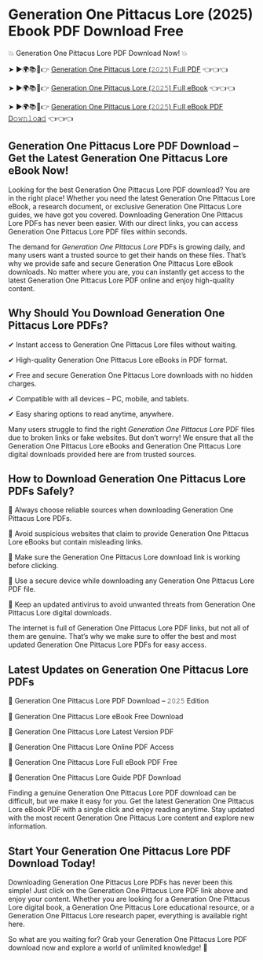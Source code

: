 # Generation One Pittacus Lore (2025) Ebook PDF Download Free

💥 Generation One Pittacus Lore PDF Download Now! 💥

➤ ►🌍📚📱👉 [Generation One Pittacus Lore (𝟸𝟶𝟸𝟻) F𝚞ll PDF](https://getpdf.xyz/generation-one-pittacus-lore) 👈👈👈


➤ ►🌍📚📱👉 [Generation One Pittacus Lore (𝟸𝟶𝟸𝟻) F𝚞ll eBook](https://getpdf.xyz/generation-one-pittacus-lore) 👈👈👈


➤ ►🌍📚📱👉 [Generation One Pittacus Lore (𝟸𝟶𝟸𝟻) F𝚞ll eBook PDF D𝚘𝚠𝚗𝚕𝚘a𝚍](https://getpdf.xyz/generation-one-pittacus-lore) 👈👈👈


## Generation One Pittacus Lore PDF Download – Get the Latest Generation One Pittacus Lore eBook Now!

Looking for the best Generation One Pittacus Lore PDF download? You are in the right place! Whether you need the latest Generation One Pittacus Lore eBook, a research document, or exclusive Generation One Pittacus Lore guides, we have got you covered. Downloading Generation One Pittacus Lore PDFs has never been easier. With our direct links, you can access Generation One Pittacus Lore PDF files within seconds.

The demand for *Generation One Pittacus Lore* PDFs is growing daily, and many users want a trusted source to get their hands on these files. That’s why we provide safe and secure Generation One Pittacus Lore eBook downloads. No matter where you are, you can instantly get access to the latest Generation One Pittacus Lore PDF online and enjoy high-quality content.

## Why Should You Download Generation One Pittacus Lore PDFs?

✔ Instant access to Generation One Pittacus Lore files without waiting.

✔ High-quality Generation One Pittacus Lore eBooks in PDF format.

✔ Free and secure Generation One Pittacus Lore downloads with no hidden charges.

✔ Compatible with all devices – PC, mobile, and tablets.

✔ Easy sharing options to read anytime, anywhere.

Many users struggle to find the right *Generation One Pittacus Lore* PDF files due to broken links or fake websites. But don’t worry! We ensure that all the Generation One Pittacus Lore eBooks and Generation One Pittacus Lore digital downloads provided here are from trusted sources.

## How to Download Generation One Pittacus Lore PDFs Safely?

📌 Always choose reliable sources when downloading Generation One Pittacus Lore PDFs.

📌 Avoid suspicious websites that claim to provide Generation One Pittacus Lore eBooks but contain misleading links.

📌 Make sure the Generation One Pittacus Lore download link is working before clicking.

📌 Use a secure device while downloading any Generation One Pittacus Lore PDF file.

📌 Keep an updated antivirus to avoid unwanted threats from Generation One Pittacus Lore digital downloads.

The internet is full of Generation One Pittacus Lore PDF links, but not all of them are genuine. That’s why we make sure to offer the best and most updated Generation One Pittacus Lore PDFs for easy access.

## Latest Updates on Generation One Pittacus Lore PDFs

🔹 Generation One Pittacus Lore PDF Download – 𝟸𝟶𝟸𝟻 Edition

🔹 Generation One Pittacus Lore eBook Free Download

🔹 Generation One Pittacus Lore Latest Version PDF

🔹 Generation One Pittacus Lore Online PDF Access

🔹 Generation One Pittacus Lore Full eBook PDF Free

🔹 Generation One Pittacus Lore Guide PDF Download

Finding a genuine Generation One Pittacus Lore PDF download can be difficult, but we make it easy for you. Get the latest Generation One Pittacus Lore eBook PDF with a single click and enjoy reading anytime. Stay updated with the most recent Generation One Pittacus Lore content and explore new information.

## Start Your Generation One Pittacus Lore PDF Download Today!

Downloading Generation One Pittacus Lore PDFs has never been this simple! Just click on the Generation One Pittacus Lore PDF link above and enjoy your content. Whether you are looking for a Generation One Pittacus Lore digital book, a Generation One Pittacus Lore educational resource, or a Generation One Pittacus Lore research paper, everything is available right here.

So what are you waiting for? Grab your Generation One Pittacus Lore PDF download now and explore a world of unlimited knowledge! 🚀